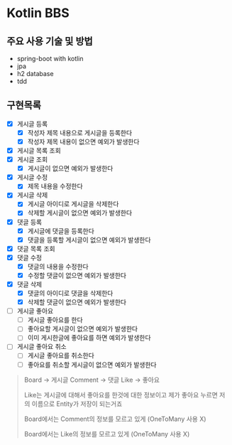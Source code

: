 # Kotlin BBS

## 주요 사용 기술 및 방법

* spring-boot with kotlin
* jpa
* h2 database
* tdd

## 구현목록

* [x] 게시글 등록
    * [x] 작성자 제목 내용으로 게시글을 등록한다
    * [x] 작성자 제목 내용이 없으면 예외가 발생한다
* [x] 게시글 목록 조회
* [x] 게시글 조회
    * [x] 게시글이 없으면 예외가 발생한다
* [x] 게시글 수정
    * [x] 제목 내용을 수정한다
* [x] 게시글 삭제
    * [x] 게시글 아이디로 게시글을 삭제한다
    * [x] 삭제할 게시글이 없으면 예외가 발생한다
* [x] 댓글 등록
    * [x] 게시글에 댓글을 등록한다
    * [x] 댓글을 등록할 게시글이 없으면 예외가 발생한다
* [x] 댓글 목록 조회
* [x] 댓글 수정
    * [x] 댓글의 내용을 수정한다
    * [x] 수정할 댓글이 없으면 예외가 발생한다
* [x] 댓글 삭제
    * [x] 댓글의 아이디로 댓글을 삭제한다
    * [x] 삭제할 댓글이 없으면 예외가 발생한다
* [ ] 게시글 좋아요
    * [ ] 게시글 좋아요를 한다
    * [ ] 좋아요할 게시글이 없으면 예외가 발생한다
    * [ ] 이미 게시한글에 좋아요를 하면 예외가 발생한다
* [ ] 게시글 좋아요 취소
    * [ ] 게시글 좋아요를 취소한다
    * [ ] 좋아요를 취소할 게시글이 없으면 예외가 발생한다

> Board -> 게시글 Comment -> 댓글 Like -> 좋아요
>
> Like는 게시글에 대해서 좋아요를 한것에 대한 정보이고 제가 좋아요 누르면 저의 이름으로 Entity가 저장이 되는거죠
>
> Board에서는 Comment의 정보를 모르고 있게 (OneToMany 사용 X)
>
> Board에서는 Like의 정보를 모르고 있게 (OneToMany 사용 X)